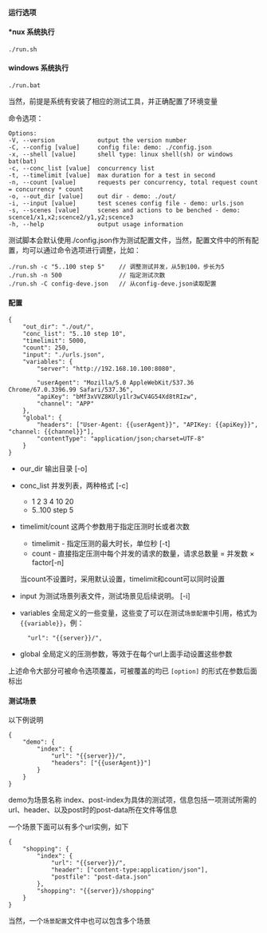 
#### 运行选项
#### *nux 系统执行

    ./run.sh

#### windows 系统执行

    ./run.bat

当然，前提是系统有安装了相应的测试工具，并正确配置了环境变量

命令选项：

    Options:
    -V, --version            output the version number
    -C, --config [value]     config file: demo: ./config.json
    -x, --shell [value]      shell type: linux shell(sh) or windows bat(bat)
    -c, --conc_list [value]  concurrency list
    -t, --timelimit [value]  max duration for a test in second
    -n, --count [value]      requests per concurrency, total request count = concurrency * count
    -o, --out_dir [value]    out dir - demo: ./out/
    -i, --input [value]      test scenes config file - demo: urls.json
    -s, --scenes [value]     scenes and actions to be benched - demo: scence1/x1,x2;scence2/y1,y2;scence3
    -h, --help               output usage information


测试脚本会默认使用./config.json作为测试配置文件，当然，配置文件中的所有配置，均可以通过命令选项进行调整，比如：

    ./run.sh -c "5..100 step 5"    // 调整测试并发，从5到100，步长为5
    ./run.sh -n 500                // 指定测试次数
    ./run.sh -C config-deve.json   // 从config-deve.json读取配置

#### 配置

    {
        "out_dir": "./out/",
        "conc_list": "5..10 step 10",
        "timelimit": 5000, 
        "count": 250,
        "input": "./urls.json",
        "variables": {
            "server": "http://192.168.10.100:8080",

            "userAgent": "Mozilla/5.0 AppleWebKit/537.36 Chrome/67.0.3396.99 Safari/537.36",
            "apiKey": "bMf3xVVZ8KUly1lr3wCV4G54Xd8tRIzw",
            "channel": "APP"
        },
        "global": {
            "headers": ["User-Agent: {{userAgent}}", "APIKey: {{apiKey}}", "channel: {{channel}}"],
            "contentType": "application/json;charset=UTF-8"
        }
    }


+ our_dir 输出目录 [-o]
+ conc_list 并发列表，两种格式 [-c]
  * 1 2 3 4 10 20
  * 5..100 step 5
+ timelimit/count 这两个参数用于指定压测时长或者次数
  * timelimit - 指定压测的最大时长，单位秒 [-t]
  * count - 直接指定压测中每个并发的请求的数量，请求总数量 = 并发数 × factor[-n]
  
  当count不设置时，采用默认设置，timelimit和count可以同时设置
  
+ input 为测试场景列表文件，测试场景见后续说明。  [-i]
+ variables 全局定义的一些变量，这些变了可以在测试`场景配置`中引用，格式为`{{variable}}`，例：

        "url": "{{server}}/",

+ global 全局定义的压测参数，等效于在每个url上面手动设置这些参数

上述命令大部分可被命令选项覆盖，可被覆盖的均已 `[option]` 的形式在参数后面标出

#### 测试场景
以下例说明

    {
        "demo": {
            "index": {
                "url": "{{server}}/",
                "headers": ["{{userAgent}}"]
            }
        }
    }

demo为场景名称
index、post-index为具体的测试项，信息包括一项测试所需的url、header、以及post时的post-data所在文件等信息

一个场景下面可以有多个url实例，如下

    {
        "shopping": {
            "index": {
                "url": "{{server}}/",
                "header": ["content-type:application/json"],
                "postfile": "post-data.json"
            },
            "shopping": "{{server}}/shopping"
        }
    }

当然，一个`场景配置`文件中也可以包含多个场景
